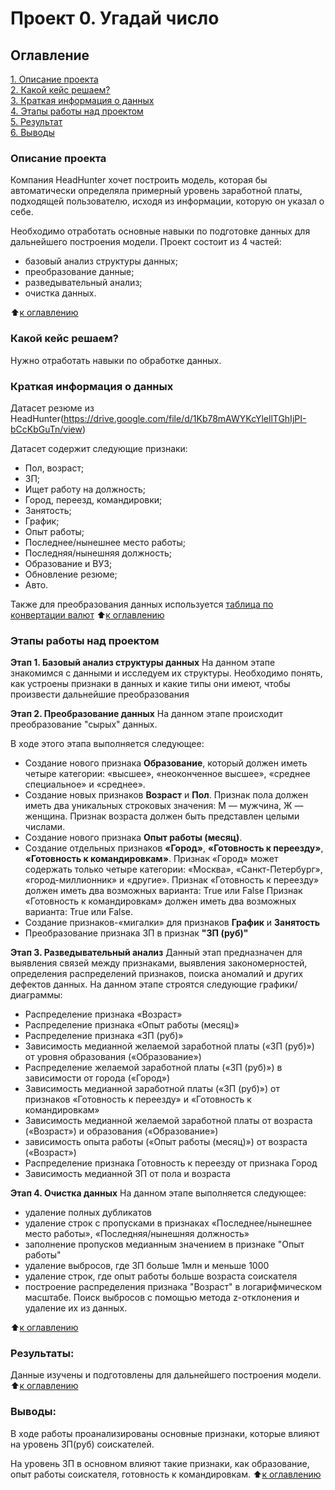 # Проект 0. Угадай число

## Оглавление  
[1. Описание проекта](.README.md#Описание-проекта)  
[2. Какой кейс решаем?](.README.md#Какой-кейс-решаем)  
[3. Краткая информация о данных](.README.md#Краткая-информация-о-данных)  
[4. Этапы работы над проектом](.README.md#Этапы-работы-над-проектом)  
[5. Результат](.README.md#Результат)    
[6. Выводы](.README.md#Выводы) 

### Описание проекта    
Компания HeadHunter хочет построить модель, которая бы автоматически определяла примерный уровень заработной платы, подходящей пользователю, исходя из информации, которую он указал о себе.

Необходимо отработать основные навыки по подготовке данных для дальнейшего построения модели.
Проект состоит из 4 частей:
- базовый анализ структуры данных;
- преобразование данные;
- разведывательный анализ;
- очистка данных.

:arrow_up:[к оглавлению](.README.md#Оглавление)


### Какой кейс решаем?    
Нужно отработать навыки по обработке данных.



### Краткая информация о данных
Датасет резюме из HeadHunter(https://drive.google.com/file/d/1Kb78mAWYKcYlellTGhIjPI-bCcKbGuTn/view)

Датасет содержит следующие признаки:
- Пол, возраст;
- ЗП;
- Ищет работу на должность;
- Город, переезд, командировки;
- Занятость;
- График;
- Опыт работы;
- Последнее/нынешнее место работы;
- Последняя/нынешняя должность;
- Образование и ВУЗ;
- Обновление резюме;
- Авто.

Также для преобразования данных используется [таблица по конвертации валют](/PROJECT-1.%20Анализ%20резюме%20из%20HeadHunter/data/ExchangeRates.csv)
:arrow_up:[к оглавлению](.README.md#Оглавление)


### Этапы работы над проектом  
**Этап 1. Базовый анализ структуры данных**
На данном этапе знакомимся с данными и исследуем их структуры. Необходимо понять, как устроены признаки в данных и какие типы они имеют, чтобы произвести дальнейшие преобразования

**Этап 2. Преобразование данных**
На данном этапе происходит преобразование "сырых" данных.

В ходе этого этапа выполняется следующее:
- Создание нового признака **Образование**, который должен иметь четыре категории: «высшее», «неоконченное высшее», «среднее специальное» и «среднее». 
- Создание новых признаков **Возраст** и **Пол**. Признак пола должен иметь два уникальных строковых значения: М — мужчина, Ж — женщина. Признак возраста должен быть представлен целыми числами.
- Создание нового признака **Опыт работы (месяц)**. 
- Создание отдельных признаков **«Город»**, **«Готовность к переезду»**, **«Готовность к командировкам»**. 
Признак «Город» может содержать только четыре категории: «Москва», «Санкт-Петербург», «город-миллионник» и «другие». 
Признак «Готовность к переезду» должен иметь два возможных варианта: True или False
Признак «Готовность к командировкам» должен иметь два возможных варианта: True или False.
- Создание признаков-«мигалки» для признаков **График** и **Занятость**
- Преобразование признака ЗП в признак **"ЗП (руб)"**

**Этап 3. Разведывательный анализ**
Данный этап предназначен для выявления связей между признаками, выявления закономерностей, определения распределений признаков, поиска аномалий и других дефектов данных.
На данном этапе строятся следующие графики/диаграммы:
- Распределение признака «Возраст»
- Распределение признака «Опыт работы (месяц)»
- Распределение признака «ЗП (руб)»
- Зависимость медианной желаемой заработной платы («ЗП (руб)») от уровня образования («Образование»)
- Распределение желаемой заработной платы («ЗП (руб)») в зависимости от города («Город»)
- Зависимость медианной заработной платы («ЗП (руб)») от признаков «Готовность к переезду» и «Готовность к командировкам»
- Зависимость медианной желаемой заработной платы от возраста («Возраст») и образования («Образование»)
- зависимость опыта работы («Опыт работы (месяц)») от возраста («Возраст»)
- Распределение признака Готовность к переезду от признака Город
- Зависимость медианной ЗП от пола и возраста

**Этап 4. Очистка данных**
На данном этапе выполняется следующее:
- удаление полных дубликатов
- удаление строк с пропусками в признаках «Последнее/нынешнее место работы», «Последняя/нынешняя должность»
- заполнение пропусков медианным значением в признаке "Опыт работы"
- удаление выбросов, где ЗП больше 1млн и меньше 1000
- удаление строк, где опыт работы больше возраста соискателя
- построение распределения признака "Возраст" в логарифмическом масштабе. Поиск выбросов с помощью метода z-отклонения и удаление их из данных.

:arrow_up:[к оглавлению](.README.md#Оглавление)


### Результаты:  
Данные изучены и подготовлены для дальнейшего построения модели.
:arrow_up:[к оглавлению](.README.md#Оглавление)


### Выводы:  
В ходе работы проанализированы основные признаки, которые влияют на уровень ЗП(руб) соискателей. 

На уровень ЗП в основном влияют такие признаки, как образование, опыт работы соискателя, готовность к командировкам. 
:arrow_up:[к оглавлению](.README.md#Оглавление)

